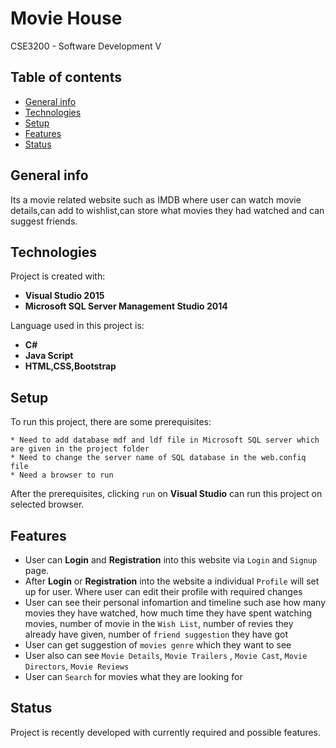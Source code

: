 # Movie House
CSE3200 - Software Development V 
## Table of contents
* [General info](#general-info)
* [Technologies](#technologies)
* [Setup](#setup)
* [Features](#features)
* [Status](#Status)

## General info 
Its a movie related website such as IMDB where user can watch movie details,can add to wishlist,can store what movies they had watched and can suggest friends.
	
## Technologies
Project is created with:
* **Visual Studio 2015**
* **Microsoft SQL Server Management Studio 2014**

Language used in this project is:
* **C#**
* **Java Script**
* **HTML,CSS,Bootstrap**
	
## Setup
To run this project, there are some prerequisites:
```
* Need to add database mdf and ldf file in Microsoft SQL server which are given in the project folder
* Need to change the server name of SQL database in the web.confiq file
* Need a browser to run

```
After the prerequisites, clicking `run` on **Visual Studio** can run this project on selected browser.

## Features
* User can **Login** and **Registration** into this website via `Login` and `Signup` page.
* After **Login** or **Registration** into the website a individual `Profile` will set up for user. Where user can edit their profile with required changes
* User can see their personal infomartion and timeline such ase how many movies they have watched, how much time they have spent watching movies, number of movie in the `Wish List`, number of revies they already have given, number of `friend suggestion` they have got
* User can get suggestion of `movies genre` which they want to see 
* User also can see `Movie Details`, `Movie Trailers` , `Movie Cast`, `Movie Directors`, `Movie Reviews` 
* User can `Search` for movies what they are looking for


## Status 
Project is recently developed with currently required and possible features.




